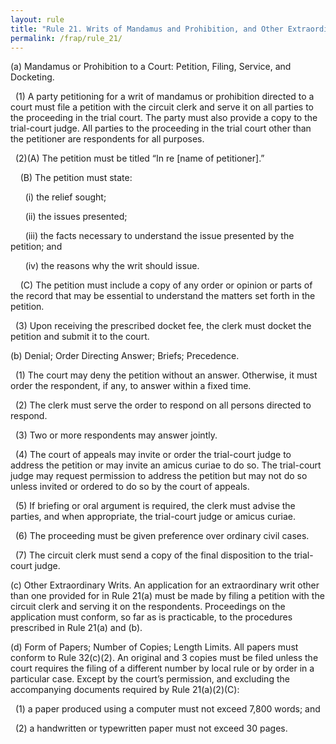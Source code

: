 ```yaml
---
layout: rule
title: "Rule 21. Writs of Mandamus and Prohibition, and Other Extraordinary Writs"
permalink: /frap/rule_21/
---
```


(a) Mandamus or Prohibition to a Court: Petition, Filing, Service, and Docketing.


&nbsp;&nbsp;(1) A party petitioning for a writ of mandamus or prohibition directed to a court must file a petition with the circuit clerk and serve it on all parties to the proceeding in the trial court. The party must also provide a copy to the trial-court judge. All parties to the proceeding in the trial court other than the petitioner are respondents for all purposes.


&nbsp;&nbsp;(2)(A) The petition must be titled “In re [name of petitioner].”


&nbsp;&nbsp;&nbsp;&nbsp;(B) The petition must state:


&nbsp;&nbsp;&nbsp;&nbsp;&nbsp;&nbsp;(i) the relief sought;


&nbsp;&nbsp;&nbsp;&nbsp;&nbsp;&nbsp;(ii) the issues presented;


&nbsp;&nbsp;&nbsp;&nbsp;&nbsp;&nbsp;(iii) the facts necessary to understand the issue presented by the petition; and


&nbsp;&nbsp;&nbsp;&nbsp;&nbsp;&nbsp;(iv) the reasons why the writ should issue.


&nbsp;&nbsp;&nbsp;&nbsp;(C) The petition must include a copy of any order or opinion or parts of the record that may be essential to understand the matters set forth in the petition.


&nbsp;&nbsp;(3) Upon receiving the prescribed docket fee, the clerk must docket the petition and submit it to the court.


(b) Denial; Order Directing Answer; Briefs; Precedence.


&nbsp;&nbsp;(1) The court may deny the petition without an answer. Otherwise, it must order the respondent, if any, to answer within a fixed time.


&nbsp;&nbsp;(2) The clerk must serve the order to respond on all persons directed to respond.


&nbsp;&nbsp;(3) Two or more respondents may answer jointly.


&nbsp;&nbsp;(4) The court of appeals may invite or order the trial-court judge to address the petition or may invite an amicus curiae to do so. The trial-court judge may request permission to address the petition but may not do so unless invited or ordered to do so by the court of appeals.


&nbsp;&nbsp;(5) If briefing or oral argument is required, the clerk must advise the parties, and when appropriate, the trial-court judge or amicus curiae.


&nbsp;&nbsp;(6) The proceeding must be given preference over ordinary civil cases.


&nbsp;&nbsp;(7) The circuit clerk must send a copy of the final disposition to the trial-court judge.


(c) Other Extraordinary Writs. An application for an extraordinary writ other than one provided for in Rule 21(a) must be made by filing a petition with the circuit clerk and serving it on the respondents. Proceedings on the application must conform, so far as is practicable, to the procedures prescribed in Rule 21(a) and (b).


(d) Form of Papers; Number of Copies; Length Limits. All papers must conform to Rule 32(c)(2). An original and 3 copies must be filed unless the court requires the filing of a different number by local rule or by order in a particular case. Except by the court’s permission, and excluding the accompanying documents required by Rule 21(a)(2)(C):


&nbsp;&nbsp;(1) a paper produced using a computer must not exceed 7,800 words; and


&nbsp;&nbsp;(2) a handwritten or typewritten paper must not exceed 30 pages.
